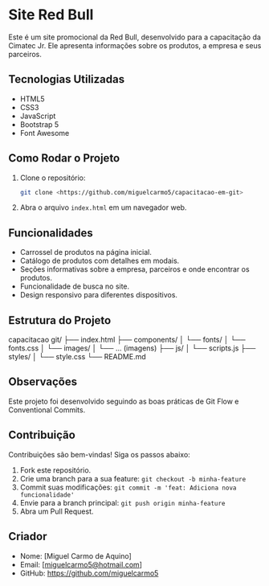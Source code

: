 # Site Red Bull

Este é um site promocional da Red Bull, desenvolvido para a capacitação da Cimatec Jr. Ele apresenta informações sobre os produtos, a empresa e seus parceiros.

## Tecnologias Utilizadas

* HTML5
* CSS3
* JavaScript
* Bootstrap 5
* Font Awesome

## Como Rodar o Projeto

1.  Clone o repositório:

    ```bash
    git clone <https://github.com/miguelcarmo5/capacitacao-em-git>
    ```

2.  Abra o arquivo `index.html` em um navegador web.

## Funcionalidades

* Carrossel de produtos na página inicial.
* Catálogo de produtos com detalhes em modais.
* Seções informativas sobre a empresa, parceiros e onde encontrar os produtos.
* Funcionalidade de busca no site.
* Design responsivo para diferentes dispositivos.

## Estrutura do Projeto
capacitacao git/
├── index.html
├── components/
│   └── fonts/
│       └── fonts.css
│   └── images/
│       └── ... (imagens)
├── js/
│   └── scripts.js
├── styles/
│   └── style.css
└── README.md
## Observações

Este projeto foi desenvolvido seguindo as boas práticas de Git Flow e Conventional Commits.

## Contribuição

Contribuições são bem-vindas! Siga os passos abaixo:

1.  Fork este repositório.
2.  Crie uma branch para a sua feature: `git checkout -b minha-feature`
3.  Commit suas modificações: `git commit -m 'feat: Adiciona nova funcionalidade'`
4.  Envie para a branch principal: `git push origin minha-feature`
5.  Abra um Pull Request.

## Criador
* Nome: [Miguel Carmo de Aquino]
* Email: [miguelcarmo5@hotmail.com]
* GitHub: https://github.com/miguelcarmo5
